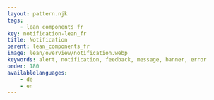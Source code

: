 ```yaml
---
layout: pattern.njk
tags: 
    - lean_components_fr
key: notification-lean_fr
title: Notification
parent: lean_components_fr
image: lean/overview/notification.webp
keywords: alert, notification, feedback, message, banner, error
order: 180
availablelanguages: 
    - de
    - en
---
```

